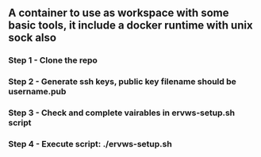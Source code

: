 ## A container to use as workspace with some basic tools, it include a docker runtime with unix sock also
### Step 1 - Clone the repo
### Step 2 - Generate ssh keys, public key filename should be username.pub
### Step 3 - Check and complete vairables in ervws-setup.sh script
### Step 4 - Execute script: ./ervws-setup.sh

